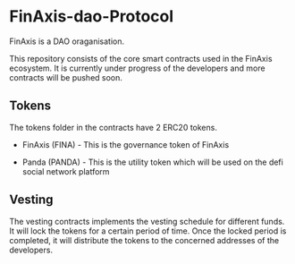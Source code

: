 # FinAxis-dao-Protocol
FinAxis is a DAO oraganisation.

This repository consists of the core smart contracts used in the FinAxis ecosystem. It is currently under progress of the developers and more contracts will be pushed soon.

## Tokens

The tokens folder in the contracts have 2 ERC20 tokens.

* FinAxis (FINA) - This is the governance token of FinAxis

* Panda (PANDA) - This is the utility token which will be used on the defi social network platform

## Vesting

The vesting contracts implements the vesting schedule for different funds. It will lock the tokens for a certain period of time. Once the locked period is completed, it will distribute the tokens to the concerned addresses of the developers.